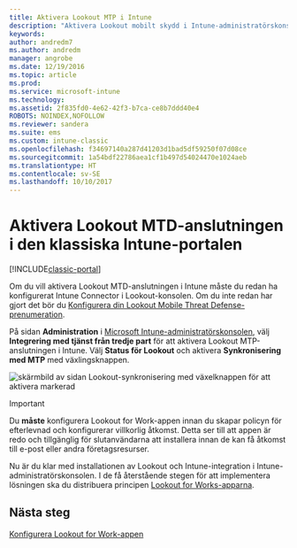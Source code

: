 ```yaml
---
title: Aktivera Lookout MTP i Intune
description: "Aktivera Lookout mobilt skydd i Intune-administratörskonsolen."
keywords: 
author: andredm7
ms.author: andredm
manager: angrobe
ms.date: 12/19/2016
ms.topic: article
ms.prod: 
ms.service: microsoft-intune
ms.technology: 
ms.assetid: 2f835fd0-4e62-42f3-b7ca-ce8b7ddd40e4
ROBOTS: NOINDEX,NOFOLLOW
ms.reviewer: sandera
ms.suite: ems
ms.custom: intune-classic
ms.openlocfilehash: f34697140a287d41203d1bad5df59250f07d08ce
ms.sourcegitcommit: 1a54bdf22786aea1cf1b497d54024470e1024aeb
ms.translationtype: HT
ms.contentlocale: sv-SE
ms.lasthandoff: 10/10/2017
---
```

# <a name="enable-lookout-mtd-connection-in-the-intune-classic-portal"></a>Aktivera Lookout MTD-anslutningen i den klassiska Intune-portalen

[!INCLUDE[classic-portal](../includes/classic-portal.md)]

Om du vill aktivera Lookout MTD-anslutningen i Intune måste du redan ha konfigurerat Intune Connector i Lookout-konsolen.  Om du inte redan har gjort det bör du [Konfigurera din Lookout Mobile Threat Defense-prenumeration](setup-your-lookout-mtd-subscription.md).

På sidan **Administration** i [Microsoft Intune-administratörskonsolen](https://manage.microsoft.com), välj **Integrering med tjänst från tredje part** för att aktivera Lookout MTP-anslutningen i Intune. Välj **Status för Lookout** och aktivera **Synkronisering med MTP** med växlingsknappen.

![skärmbild av sidan Lookout-synkronisering med växelknappen för att aktivera markerad](../media/mtp/lookout-intune-synchronization.png)

>[!IMPORTANT]
> Du **måste** konfigurera Lookout for Work-appen innan du skapar policyn för efterlevnad och konfigurerar villkorlig åtkomst. Detta ser till att appen är redo och tillgänglig för slutanvändarna att installera innan de kan få åtkomst till e-post eller andra företagsresurser.

Nu är du klar med installationen av Lookout och Intune-integration i Intune-administratörskonsolen.  I de få återstående stegen för att implementera lösningen ska du distribuera principen [Lookout for Works-apparna](/intune-classic/deploy-use/device-threat-protection-policy).


## <a name="next-steps"></a>Nästa steg
[Konfigurera Lookout for Work-appen](/intune-classic/deploy-use/device-threat-protection-apps)
